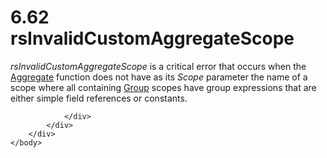 <html dir="LTR" xmlns:mshelp="http://msdn.microsoft.com/mshelp" xmlns:ddue="http://ddue.schemas.microsoft.com/authoring/2003/5" xmlns:xlink="http://www.w3.org/1999/xlink" xmlns:tool="http://www.microsoft.com/tooltip">
    <head>
        <meta http-equiv="Content-Type" content="text/html; CHARSET=utf-8"></meta>
        <meta name="save" content="history"></meta>
        <title>6.62 rsInvalidCustomAggregateScope</title>
        <xml>
            <mshelp:toctitle title="6.62 rsInvalidCustomAggregateScope"></mshelp:toctitle>
            <mshelp:rltitle title="[MS-RDL]: rsInvalidCustomAggregateScope"></mshelp:rltitle>
            <mshelp:keyword index="A" term="48084769-80d7-49a1-b8a4-a990123840a6"></mshelp:keyword>
            <mshelp:attr name="DCSext.ContentType" value="open specification"></mshelp:attr>
            <mshelp:attr name="AssetID" value="48084769-80d7-49a1-b8a4-a990123840a6"></mshelp:attr>
            <mshelp:attr name="TopicType" value="kbRef"></mshelp:attr>
            <mshelp:attr name="DCSext.Title" value="[MS-RDL]: rsInvalidCustomAggregateScope" />
        </xml>
    </head>
    <body>
        <div id="header">
            <h1 class="heading">6.62 rsInvalidCustomAggregateScope</h1>
        </div>
        <div id="mainSection">
            <div id="mainBody">
                <div id="allHistory" class="saveHistory"></div>
                <div id="sectionSection0" class="section" name="collapseableSection">
                    

<p><i>rsInvalidCustomAggregateScope</i> is a critical error
that occurs when the <a href="d9eb9bd3-4fb9-4eb8-8abb-576ca9376e64.htm">Aggregate</a>
function does not have as its <i>Scope</i> parameter the name of a scope where
all containing <a href="dbfff811-1be7-4e8b-a5d2-6cc522317fbe.htm">Group</a>
scopes have group expressions that are either simple field references or
constants.</p>


                </div>
            </div>
        </div>
    </body>
</html>